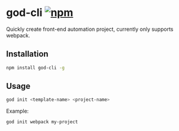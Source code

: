 # god-cli [![npm](https://img.shields.io/npm/v/npm.svg?maxAge=2592000)](https://www.npmjs.com/package/god-cli)
Quickly create front-end automation project, currently only supports webpack.

## Installation
``` bash
npm install god-cli -g
```

## Usage
```bash
god init <template-name> <project-name>
```

Example:
``` bash
god init webpack my-project
```